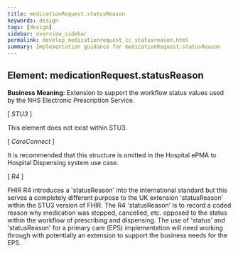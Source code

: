 ```yaml
---
title: medicationRequest.statusReason
keywords: design
tags: [design]
sidebar: overview_sidebar
permalink: develop_medicationrequest_cc_statusreason.html
summary: Implementation guidance for medicationRequest.statusReason
---
```


## Element: medicationRequest.statusReason

**Business Meaning**: Extension to support the workflow status values used by the NHS Electronic Prescription Service.

[ *STU3* ]

This element does not exist within STU3.

[ *CareConnect* ]

It is recommended that this structure is omitted in the Hospital ePMA to Hospital Dispensing system use case.

[ *R4* ]

FHIR R4 introduces a 'statusReason' into the international standard but this serves a completely different purpose to the UK extension 'statusReason' within the STU3 version of FHIR. The R4 'statusReason' is to record a coded reason why medication was stopped, cancelled, etc. opposed to the status within the workflow of prescribing and dispensing. The use of 'status' and 'statusReason' for a primary care (EPS) implementation will need working through with potentially an extension to support the business needs for the EPS.